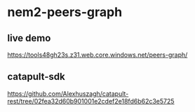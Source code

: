 # nem2-peers-graph

## live demo

https://tools48gh23s.z31.web.core.windows.net/peers-graph/

## catapult-sdk

https://github.com/Alexhuszagh/catapult-rest/tree/02fea32d60b901001e2cdef2e18fd6b62c3e5725
